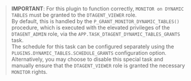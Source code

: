 > **IMPORTANT**: For this plugin to function correctly, `MONITOR on DYNAMIC TABLES` must be granted to the `DTAGENT_VIEWER` role.  
> By default, this is handled by the `P_GRANT_MONITOR_DYNAMIC_TABLES()` procedure, which is executed with the elevated privileges of the `DTAGENT_ADMIN` role, via the `APP.TASK_DTAGENT_DYNAMIC_TABLES_GRANTS` task.  
> The schedule for this task can be configured separately using the `PLUGINS.DYNAMIC_TABLES.SCHEDULE_GRANTS` configuration option.  
> Alternatively, you may choose to disable this special task and manually ensure that the `DTAGENT_VIEWER` role is granted the necessary `MONITOR` rights.
